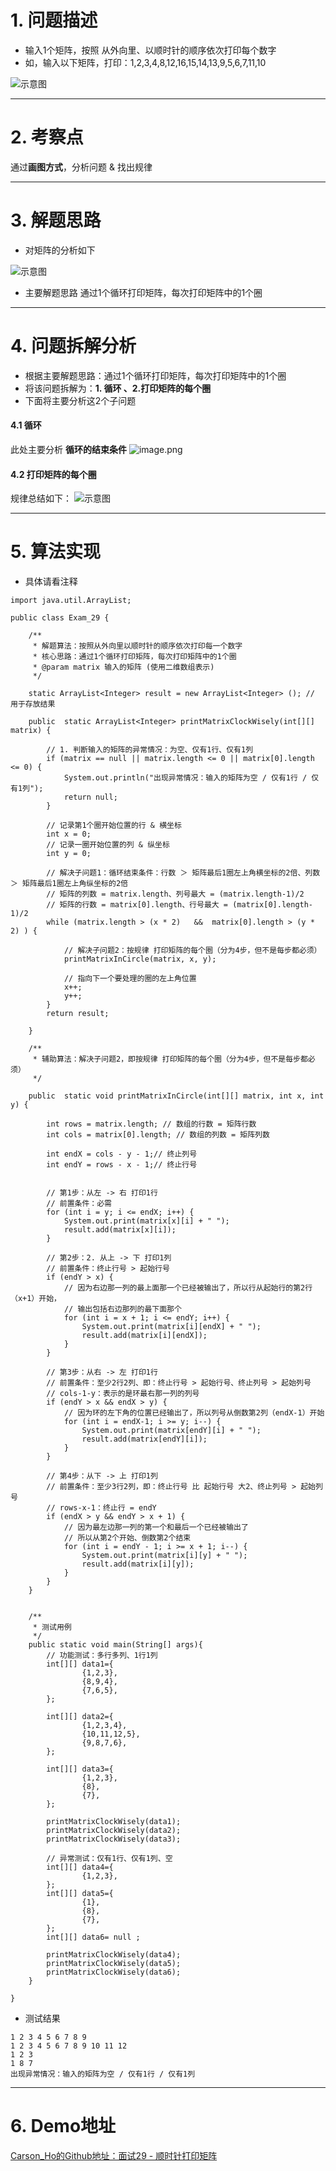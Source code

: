 # 1. 问题描述
- 输入1个矩阵，按照 从外向里、以顺时针的顺序依次打印每个数字
- 如，输入以下矩阵，打印：1,2,3,4,8,12,16,15,14,13,9,5,6,7,11,10

![示意图](http://upload-images.jianshu.io/upload_images/944365-bd3c9e175c647eec.png?imageMogr2/auto-orient/strip%7CimageView2/2/w/1240)


***
# 2. 考察点
通过**画图方式**，分析问题 & 找出规律

***
# 3. 解题思路
- 对矩阵的分析如下

![示意图](http://upload-images.jianshu.io/upload_images/944365-922a0d254e30a5da.png?imageMogr2/auto-orient/strip%7CimageView2/2/w/1240)

- 主要解题思路
通过1个循环打印矩阵，每次打印矩阵中的1个圈

***
# 4. 问题拆解分析
- 根据主要解题思路：通过1个循环打印矩阵，每次打印矩阵中的1个圈
- 将该问题拆解为：**1. 循环 、2.打印矩阵的每个圈**
- 下面将主要分析这2个子问题

#### 4.1 循环
此处主要分析 **循环的结束条件**
![image.png](http://upload-images.jianshu.io/upload_images/944365-68404157a113229e.png?imageMogr2/auto-orient/strip%7CimageView2/2/w/1240)

#### 4.2 打印矩阵的每个圈
规律总结如下：
![示意图](http://upload-images.jianshu.io/upload_images/944365-3acf82d183bfe371.png?imageMogr2/auto-orient/strip%7CimageView2/2/w/1240)


***

# 5. 算法实现
- 具体请看注释

```
import java.util.ArrayList;

public class Exam_29 {

    /**
     * 解题算法：按照从外向里以顺时针的顺序依次打印每一个数字
     * 核心思路：通过1个循环打印矩阵，每次打印矩阵中的1个圈
     * @param matrix 输入的矩阵 (使用二维数组表示)
     */

    static ArrayList<Integer> result = new ArrayList<Integer> (); // 用于存放结果

    public  static ArrayList<Integer> printMatrixClockWisely(int[][] matrix) {

        // 1. 判断输入的矩阵的异常情况：为空、仅有1行、仅有1列
        if (matrix == null || matrix.length <= 0 || matrix[0].length <= 0) {
            System.out.println("出现异常情况：输入的矩阵为空 / 仅有1行 / 仅有1列");
            return null;
        }

        // 记录第1个圈开始位置的行 & 横坐标
        int x = 0;
        // 记录一圈开始位置的列 & 纵坐标
        int y = 0;

        // 解决子问题1：循环结束条件：行数 ＞ 矩阵最后1圈左上角横坐标的2倍、列数 ＞ 矩阵最后1圈左上角纵坐标的2倍
        // 矩阵的列数 = matrix.length、列号最大 = (matrix.length-1)/2
        // 矩阵的行数 = matrix[0].length、行号最大 = (matrix[0].length-1)/2
        while (matrix.length > (x * 2)   &&  matrix[0].length > (y * 2) ) {

            // 解决子问题2：按规律 打印矩阵的每个圈（分为4步，但不是每步都必须）
            printMatrixInCircle(matrix, x, y);

            // 指向下一个要处理的圈的左上角位置
            x++;
            y++;
        }
        return result;

    }

    /**
     * 辅助算法：解决子问题2，即按规律 打印矩阵的每个圈（分为4步，但不是每步都必须）
     */

    public  static void printMatrixInCircle(int[][] matrix, int x, int y) {

        int rows = matrix.length; // 数组的行数 = 矩阵行数
        int cols = matrix[0].length; // 数组的列数 = 矩阵列数

        int endX = cols - y - 1;// 终止列号
        int endY = rows - x - 1;// 终止行号


        // 第1步：从左 -> 右 打印1行
        // 前置条件：必需
        for (int i = y; i <= endX; i++) {
            System.out.print(matrix[x][i] + " ");
            result.add(matrix[x][i]);
        }

        // 第2步：2. 从上 -> 下 打印1列
        // 前置条件：终止行号 > 起始行号
        if (endY > x) {
            // 因为右边那一列的最上面那一个已经被输出了，所以行从起始行的第2行（x+1）开始，
            // 输出包括右边那列的最下面那个
            for (int i = x + 1; i <= endY; i++) {
                System.out.print(matrix[i][endX] + " ");
                result.add(matrix[i][endX]);
            }
        }

        // 第3步：从右 -> 左 打印1行
        // 前置条件：至少2行2列、即：终止行号 > 起始行号、终止列号 > 起始列号
        // cols-1-y：表示的是环最右那一列的列号
        if (endY > x && endX > y) {
            // 因为环的左下角的位置已经输出了，所以列号从倒数第2列（endX-1）开始
            for (int i = endX-1; i >= y; i--) {
                System.out.print(matrix[endY][i] + " ");
                result.add(matrix[endY][i]);
            }
        }

        // 第4步：从下 -> 上 打印1列
        // 前置条件：至少3行2列，即：终止行号 比 起始行号 大2、终止列号 > 起始列号
        // rows-x-1：终止行 = endY
        if (endX > y && endY > x + 1) {
            // 因为最左边那一列的第一个和最后一个已经被输出了
            // 所以从第2个开始、倒数第2个结束
            for (int i = endY - 1; i >= x + 1; i--) {
                System.out.print(matrix[i][y] + " ");
                result.add(matrix[i][y]);
            }
        }
    }


    /**
     * 测试用例
     */
    public static void main(String[] args){
        // 功能测试：多行多列、1行1列
        int[][] data1={
                {1,2,3},
                {8,9,4},
                {7,6,5},
        };

        int[][] data2={
                {1,2,3,4},
                {10,11,12,5},
                {9,8,7,6},
        };

        int[][] data3={
                {1,2,3},
                {8},
                {7},
        };

        printMatrixClockWisely(data1);
        printMatrixClockWisely(data2);
        printMatrixClockWisely(data3);

        // 异常测试：仅有1行、仅有1列、空
        int[][] data4={
                {1,2,3},
        };
        int[][] data5={
                {1},
                {8},
                {7},
        };
        int[][] data6= null ;

        printMatrixClockWisely(data4);
        printMatrixClockWisely(data5);
        printMatrixClockWisely(data6);
    }
    
}
```

- 测试结果

```
1 2 3 4 5 6 7 8 9 
1 2 3 4 5 6 7 8 9 10 11 12 
1 2 3 
1 8 7 
出现异常情况：输入的矩阵为空 / 仅有1行 / 仅有1列
```

***
# 6. Demo地址
[Carson_Ho的Github地址：面试29 - 顺时针打印矩阵](https://github.com/Carson-Ho/AlgorithmLearning)